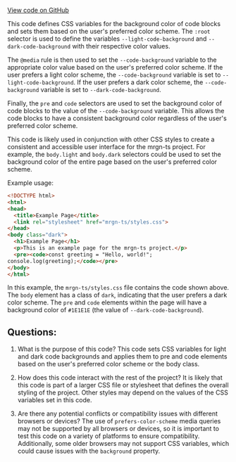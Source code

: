 [View code on GitHub](https://github.com/mrgnlabs/mrgn-ts/docs/assets/highlight.css)

This code defines CSS variables for the background color of code blocks and sets them based on the user's preferred color scheme. The `:root` selector is used to define the variables `--light-code-background` and `--dark-code-background` with their respective color values. 

The `@media` rule is then used to set the `--code-background` variable to the appropriate color value based on the user's preferred color scheme. If the user prefers a light color scheme, the `--code-background` variable is set to `--light-code-background`. If the user prefers a dark color scheme, the `--code-background` variable is set to `--dark-code-background`. 

Finally, the `pre` and `code` selectors are used to set the background color of code blocks to the value of the `--code-background` variable. This allows the code blocks to have a consistent background color regardless of the user's preferred color scheme. 

This code is likely used in conjunction with other CSS styles to create a consistent and accessible user interface for the mrgn-ts project. For example, the `body.light` and `body.dark` selectors could be used to set the background color of the entire page based on the user's preferred color scheme. 

Example usage:

```html
<!DOCTYPE html>
<html>
<head>
  <title>Example Page</title>
  <link rel="stylesheet" href="mrgn-ts/styles.css">
</head>
<body class="dark">
  <h1>Example Page</h1>
  <p>This is an example page for the mrgn-ts project.</p>
  <pre><code>const greeting = "Hello, world!";
console.log(greeting);</code></pre>
</body>
</html>
```

In this example, the `mrgn-ts/styles.css` file contains the code shown above. The `body` element has a class of `dark`, indicating that the user prefers a dark color scheme. The `pre` and `code` elements within the page will have a background color of `#1E1E1E` (the value of `--dark-code-background`).
## Questions: 
 1. What is the purpose of this code?
   This code sets CSS variables for light and dark code backgrounds and applies them to pre and code elements based on the user's preferred color scheme or the body class.

2. How does this code interact with the rest of the project?
   It is likely that this code is part of a larger CSS file or stylesheet that defines the overall styling of the project. Other styles may depend on the values of the CSS variables set in this code.

3. Are there any potential conflicts or compatibility issues with different browsers or devices?
   The use of `prefers-color-scheme` media queries may not be supported by all browsers or devices, so it is important to test this code on a variety of platforms to ensure compatibility. Additionally, some older browsers may not support CSS variables, which could cause issues with the `background` property.